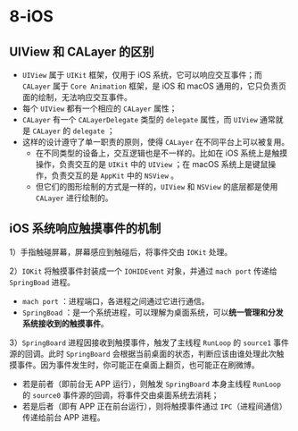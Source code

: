 # 8-iOS

## UIView 和 CALayer 的区别

- `UIView` 属于 `UIKit` 框架，仅用于 iOS 系统，它可以响应交互事件；而 `CALayer` 属于 `Core Animation` 框架，是 iOS 和 macOS 通用的，它只负责页面的绘制，无法响应交互事件。
- 每个 `UIView` 都有一个相应的 `CALayer` 属性；
- `CALayer` 有一个 `CALayerDelegate` 类型的 `delegate` 属性，而 `UIView` 通常就是 `CALayer` 的 `delegate` ；
- 这样的设计遵守了单一职责的原则，使得 `CALayer` 在不同平台上可以被复用。
  - 在不同类型的设备上，交互逻辑也是不一样的。比如在 iOS 系统上是触摸操作，负责交互的是 `UIKit` 中的 `UIView` ；在 macOS 系统上是键鼠操作，负责交互的是 `AppKit` 中的 `NSView` 。
  - 但它们的图形绘制的方式是一样的，`UIView` 和 `NSView` 的底层都是使用 `CALayer` 进行绘制的。

## iOS 系统响应触摸事件的机制

1）手指触碰屏幕，屏幕感应到触碰后，将事件交由 `IOKit` 处理。

2）`IOKit` 将触摸事件封装成一个 `IOHIDEvent` 对象，并通过 `mach port` 传递给 `SpringBoad` 进程。

- `mach port` ：进程端口，各进程之间通过它进行通信。
- `SpringBoad` ：是一个系统进程，可以理解为桌面系统，可以**统一管理和分发系统接收到的触摸事件**。

3）`SpringBoard` 进程因接收到触摸事件，触发了主线程 `RunLoop` 的 `source1` 事件源的回调。此时 `SpringBoard` 会根据当前桌面的状态，判断应该由谁处理此次触摸事件。因为事件发生时，你可能正在桌面上翻页，也可能正在刷微博。

- 若是前者（即前台无 APP 运行），则触发 `SpringBoard` 本身主线程 `RunLoop` 的 `source0` 事件源的回调，将事件交由桌面系统去消耗；
- 若是后者（即有 APP 正在前台运行），则将触摸事件通过 `IPC`（进程间通信）传递给前台 APP 进程。
